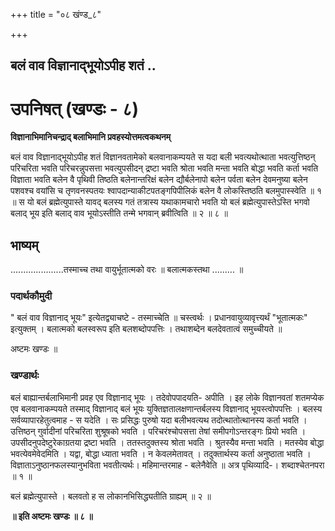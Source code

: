 +++
title = "०८ खंण्ड_८"

+++


## बलं वाव विज्ञानाद्भूयोऽपीह शतं ..

# **उपनिषत् (खण्डः - ८)**

**विज्ञानाभिमानिचन्द्राद् बलाभिमानि प्रवहस्योत्तमत्वकथनम्**

बलं वाव विज्ञानाद्भूयोऽपीह शतं विज्ञानवतामेको बलवानाकम्पयते स यदा बली भवत्यथोत्थाता भवत्युत्तिष्ठन् परिचरिता भवति परिचरन्नुपसत्ता भवत्युपसीदन् द्रष्टा भवति श्रोता भवति मन्ता भवति बोद्धा भवति कर्ता भवति विज्ञाता भवति बलेन वै पृथिवी तिष्ठति बलेनान्तरिक्षं बलेन द्यौर्बलेनापो बलेन पर्वता बलेन देवमनुष्या बलेन पशवश्च वयांसि च तृणवनस्पतयः श्वापदान्याकीटपतङ्गपिपीलिकं बलेन वै लोकस्तिष्ठति बलमुपास्स्वेति ॥ १ ॥ स यो बलं ब्रह्मेत्युपास्ते यावद् बलस्य गतं तत्रास्य यथाकामचारो भवति यो बलं ब्रह्मेत्युपास्तेऽस्ति भगवो बलाद् भूय इति बलाद् वाव भूयोऽस्तीति तन्मे भगवान् ब्रवीत्विति ॥ २ ॥ ८ ॥

## **भाष्यम्**

.....................तस्माच्च तथा वायुर्भूतात्मको वरः ॥ बलात्मकस्तथा ......... ॥

### पदार्थकौमुदी

" बलं वाव विज्ञानाद् भूयः" इत्येतद्व्याचष्टे - तस्माच्चेति ॥ चस्त्वर्थः । प्रधानवायुव्यावृत्त्यर्थं "भूतात्मकः" इत्युक्तम् । बलात्मको बलस्वरूप इति बलशब्दोपपत्तिः । तथाशब्देन बलदेवतात्वं समुच्चीयते ॥

अष्टमः खण्डः ॥

### **खण्डार्थः**

बलं बाह्यान्तर्बलाभिमानी प्रवह एव विज्ञानाद् भूयः । तदेवोपपादयति- अपीति । इह लोके विज्ञानवतां शतमप्येक एव बलवानाकम्पयते तस्माद् विज्ञानाद् बलं भूयः युक्तिज्ञतालक्षणान्तर्बलस्य विज्ञानाद् भूयस्त्वोपपत्तिः । बलस्य सर्वव्यापारहेतुत्वमाह - स यदेति । सः प्रसिद्धः पुरुषो यदा बलीभवत्यथ तदोत्थातोत्थानस्य कर्ता भवति । उत्तिष्ठन् गुर्वादीनां परिचरिता शुश्रूषको भवति । परिचरंश्चोपसत्ता तेषां समीपगोऽन्तरङ्गः प्रियो भवति । उपसीदनुपदेष्टुरेकाग्रतया द्रष्टा भवति । ततस्तदुक्तस्य श्रोता भवति । श्रुतस्यैव मन्ता भवति । मतस्येव बोद्धा भवत्येवमेवेदमिति । यद्वा, बोद्धा ध्याता भवति । न केवलमेतावत् । तदुक्तार्थस्य कर्ता अनुष्ठाता भवति । विज्ञाताऽनुष्ठानफलस्यानुभविता भवतीत्यर्थः। महिमान्तरमाह - बलेनैवेति ॥ अत्र पृथिव्यादि-। शब्दाश्चेतनपरा ॥ १ ॥

बलं ब्रह्मेत्युपास्ते । बलवतो ह स लोकानभिसिद्ध्यतीति ग्राह्यम् ॥ २ ॥

**॥ इति अष्टमः खण्डः ॥ ८ ॥**

